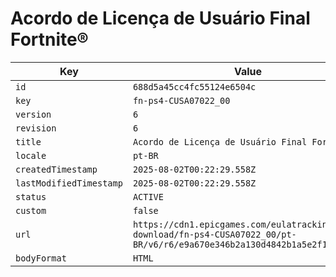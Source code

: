 # Acordo de Licença de Usuário Final Fortnite®

| Key | Value |
| --- | ----- |
| `id` | `688d5a45cc4fc55124e6504c` |
| `key` | `fn-ps4-CUSA07022_00` |
| `version` | `6` |
| `revision` | `6` |
| `title` | `Acordo de Licença de Usuário Final Fortnite®` |
| `locale` | `pt-BR` |
| `createdTimestamp` | `2025-08-02T00:22:29.558Z` |
| `lastModifiedTimestamp` | `2025-08-02T00:22:29.558Z` |
| `status` | `ACTIVE` |
| `custom` | `false` |
| `url` | `https://cdn1.epicgames.com/eulatracking-download/fn-ps4-CUSA07022_00/pt-BR/v6/r6/e9a670e346b2a130d4842b1a5e2f1743.pdf` |
| `bodyFormat` | `HTML` |

